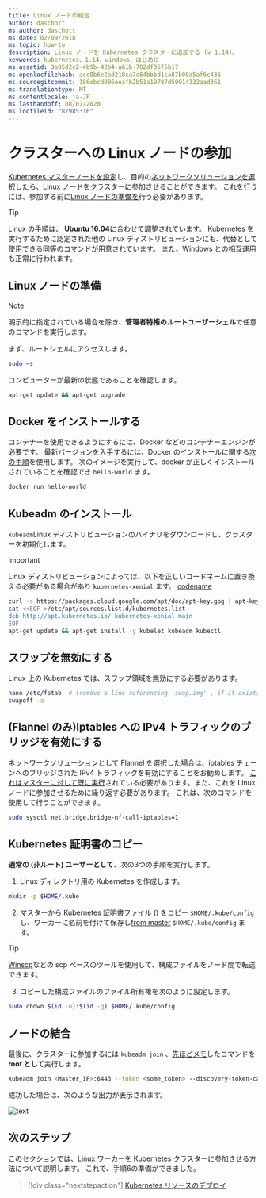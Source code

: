 ```yaml
---
title: Linux ノードの結合
author: daschott
ms.author: daschott
ms.date: 02/09/2018
ms.topic: how-to
description: Linux ノードを Kubernetes クラスターに追加する (v 1.14)。
keywords: kubernetes、1.14、windows、はじめに
ms.assetid: 3b05d2c2-4b9b-42b4-a61b-702df35f5b17
ms.openlocfilehash: aee0b6e2ad218ca7c64bbbd1ca87b00a5af6c436
ms.sourcegitcommit: 186ebcd006eeafb2b51a19787d59914332aad361
ms.translationtype: MT
ms.contentlocale: ja-JP
ms.lasthandoff: 08/07/2020
ms.locfileid: "87985316"
---
```

# <a name="joining-linux-nodes-to-a-cluster"></a>クラスターへの Linux ノードの参加

[Kubernetes マスターノードを設定](creating-a-linux-master.md)し、目的の[ネットワークソリューションを選択](network-topologies.md)したら、Linux ノードをクラスターに参加させることができます。 これを行うには、参加する前に[Linux ノードの準備を](joining-linux-workers.md#preparing-a-linux-node)行う必要があります。
> [!tip]
> Linux の手順は、 **Ubuntu 16.04**に合わせて調整されています。 Kubernetes を実行するために認定された他の Linux ディストリビューションにも、代替として使用できる同等のコマンドが用意されています。 また、Windows との相互運用も正常に行われます。

## <a name="preparing-a-linux-node"></a>Linux ノードの準備

> [!NOTE]
> 明示的に指定されている場合を除き、**管理者特権のルートユーザーシェル**で任意のコマンドを実行します。

まず、ルートシェルにアクセスします。

```bash
sudo –s
```

コンピューターが最新の状態であることを確認します。

```bash
apt-get update && apt-get upgrade
```

## <a name="install-docker"></a>Docker をインストールする

コンテナーを使用できるようにするには、Docker などのコンテナーエンジンが必要です。 最新バージョンを入手するには、Docker のインストールに関する[次の手順](https://docs.docker.com/install/linux/docker-ce/ubuntu/)を使用します。 次のイメージを実行して、docker が正しくインストールされていることを確認でき `hello-world` ます。

```bash
docker run hello-world
```

## <a name="install-kubeadm"></a>Kubeadm のインストール

`kubeadm`Linux ディストリビューションのバイナリをダウンロードし、クラスターを初期化します。

> [!Important]
> Linux ディストリビューションによっては、以下を正しいコードネームに置き換える必要がある場合があり `kubernetes-xenial` ます。 [codename](https://wiki.ubuntu.com/Releases)

``` bash
curl -s https://packages.cloud.google.com/apt/doc/apt-key.gpg | apt-key add -
cat <<EOF >/etc/apt/sources.list.d/kubernetes.list
deb http://apt.kubernetes.io/ kubernetes-xenial main
EOF
apt-get update && apt-get install -y kubelet kubeadm kubectl
```

## <a name="disable-swap"></a>スワップを無効にする

Linux 上の Kubernetes では、スワップ領域を無効にする必要があります。

``` bash
nano /etc/fstab  # (remove a line referencing 'swap.img' , if it exists)
swapoff -a
```

## <a name="flannel-only-enable-bridged-ipv4-traffic-to-iptables"></a>(Flannel のみ)Iptables への IPv4 トラフィックのブリッジを有効にする

ネットワークソリューションとして Flannel を選択した場合は、iptables チェーンへのブリッジされた IPv4 トラフィックを有効にすることをお勧めします。 [これはマスターに対して既に実行](network-topologies.md#flannel-in-host-gateway-mode)されている必要があります。また、これを Linux ノードに参加させるために繰り返す必要があります。 これは、次のコマンドを使用して行うことができます。

``` bash
sudo sysctl net.bridge.bridge-nf-call-iptables=1
```

## <a name="copy-kubernetes-certificate"></a>Kubernetes 証明書のコピー

**通常の (非ルート) ユーザーとして**、次の3つの手順を実行します。

1. Linux ディレクトリ用の Kubernetes を作成します。

```bash
mkdir -p $HOME/.kube
```

2. マスターから Kubernetes 証明書ファイル () をコピー `$HOME/.kube/config` し、ワーカーに名前を付けて保存し[from master](./creating-a-linux-master.md#collect-cluster-information) `$HOME/.kube/config` ます。

> [!tip]
> [Winscp](https://winscp.net/eng/download.php)などの scp ベースのツールを使用して、構成ファイルをノード間で転送できます。

3. コピーした構成ファイルのファイル所有権を次のように設定します。

``` bash
sudo chown $(id -u):$(id -g) $HOME/.kube/config
```

## <a name="joining-node"></a>ノードの結合

最後に、クラスターに参加するには `kubeadm join` 、[先ほどメモ](./creating-a-linux-master.md#initialize-master)したコマンドを**root として**実行します。

```bash
kubeadm join <Master_IP>:6443 --token <some_token> --discovery-token-ca-cert-hash <some_hash>
```

成功した場合は、次のような出力が表示されます。

![text](./media/node-join.png)

## <a name="next-steps"></a>次のステップ

このセクションでは、Linux ワーカーを Kubernetes クラスターに参加させる方法について説明します。 これで、手順6の準備ができました。
> [!div class="nextstepaction"]
> [Kubernetes リソースのデプロイ](./deploying-resources.md)